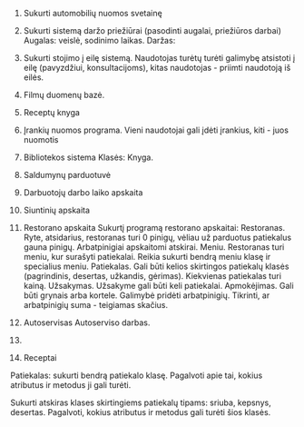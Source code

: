 1. Sukurti automobilių nuomos svetainę

2. Sukurti sistemą daržo priežiūrai (pasodinti augalai, priežiūros darbai)
Augalas: veislė, sodinimo laikas.
Daržas: 
   

4. Sukurti stojimo į eilę sistemą. Naudotojas turėtų turėti galimybę atsistoti į eilę (pavyzdžiui, konsultacijoms), kitas naudotojas - priimti naudotoją iš eilės.

5. Filmų duomenų bazė. 

6. Receptų knyga

7. Įrankių nuomos programa. Vieni naudotojai gali įdėti įrankius, kiti - juos nuomotis

8. Bibliotekos sistema
   Klasės:
   Knyga.
   
   
   

10. Saldumynų parduotuvė

11. Darbuotojų darbo laiko apskaita

12. Siuntinių apskaita

13. Restorano apskaita
Sukurtį programą restorano apskaitai:
Restoranas. Ryte, atsidarius, restoranas turi 0 pinigų, vėliau už parduotus patiekalus gauna pinigų. Arbatpinigiai apskaitomi atskirai.
Meniu. Restoranas turi meniu, kur surašyti patiekalai. Reikia sukurti bendrą meniu klasę ir specialius meniu.
Patiekalas. Gali būti kelios skirtingos patiekalų klasės (pagrindinis, desertas, užkandis, gėrimas). Kiekvienas patiekalas turi kainą.
Užsakymas. Užsakyme gali būti keli patiekalai.
Apmokėjimas. Gali būti grynais arba kortele. 
Galimybė pridėti arbatpinigių. Tikrinti, ar arbatpinigių suma - teigiamas skačius.



14. Autoservisas
Autoserviso darbas. 
15. 
16. Receptai
    
Patiekalas: sukurti bendrą patiekalo klasę. Pagalvoti apie tai, kokius atributus ir metodus ji gali turėti.

Sukurti atskiras klases skirtingiems patiekalų tipams: sriuba, kepsnys, desertas. Pagalvoti, kokius atributus ir metodus gali turėti šios klasės.


